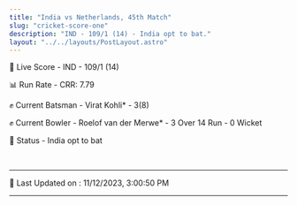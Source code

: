 ```yaml
---
title: "India vs Netherlands, 45th Match"
slug: "cricket-score-one"
description: "IND - 109/1 (14) - India opt to bat."
layout: "../../layouts/PostLayout.astro"
---
```


🔴 Live Score - IND - 109/1 (14)  

📊 Run Rate - CRR: 7.79  

✊ Current Batsman - Virat Kohli* - 3(8)  

✊ Current Bowler - Roelof van der Merwe* - 3 Over 14 Run - 0 Wicket  

📑 Status - India opt to bat

<br />

***

📝 Last Updated on : 11/12/2023, 3:00:50 PM

***

